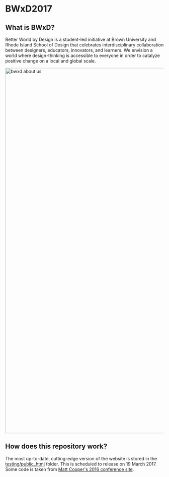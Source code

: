 # BWxD2017

## What is BWxD?
Better World by Design is a student-led initiative at Brown University and Rhode Island School of Design that celebrates interdisciplinary collaboration between designers, educators, innovators, and learners. We envision a world where design-thinking is accessible to everyone in order to catalyze positive change on a local and global scale.

<img width="1159" alt="bwxd about us" src="https://cloud.githubusercontent.com/assets/13228316/23826690/c84ba894-066f-11e7-9942-27c9c32066a6.png">

## How does this repository work?
The most up-to-date, cutting-edge version of the website is stored in the [testing/public_html](https://github.com/Designist/BWxD2017/tree/master/testing/public_html) folder. This is scheduled to release on 19 March 2017. Some code is taken from [Matt Cooper's 2016 conference site](https://github.com/dyelax/bwxd-2016).
